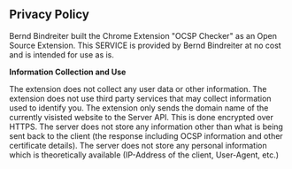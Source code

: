 ## Privacy Policy

Bernd Bindreiter built the Chrome Extension "OCSP Checker" as an Open Source Extension. This SERVICE is provided by Bernd Bindreiter at no cost and is intended for use as is. 

**Information Collection and Use**

The extension does not collect any user data or other information. The extension does not use third party services that may collect information used to identify you. The extension only sends the domain name of the currently visisted website to the Server API. This is done encrypted over HTTPS. The server does not store any information other than what is being sent back to the client (the response including OCSP information and other certificate details). The server does not store any personal information which is theoretically available (IP-Address of the client, User-Agent, etc.)
